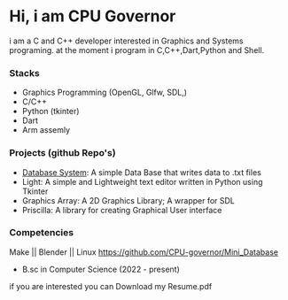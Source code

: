 # Hi, i am CPU Governor
i am a C and C++ developer interested in Graphics and Systems programing. at the moment i program in C,C++,Dart,Python and Shell. 
### Stacks
* Graphics Programming (OpenGL, Glfw, SDL,)
* C/C++
* Python (tkinter)
* Dart
* Arm assemly

### Projects (github Repo's)
* [Database System](https://github.com/CPU-governor/Mini_Database): A simple Data Base that writes data to .txt files
* Light: A simple and Lightweight text editor written in Python using Tkinter
* Graphics Array: A 2D Graphics Library; A wrapper for SDL
* Priscilla: A library for creating Graphical User interface

### Competencies
Make || Blender || Linux
https://github.com/CPU-governor/Mini_Database
- B.sc in Computer Science (2022 - present)

if you are interested you can Download my Resume.pdf
